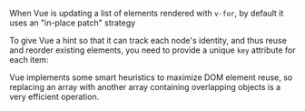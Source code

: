 When Vue is updating a list of elements rendered with `v-for`, by default it uses an "in-place patch" strategy

To give Vue a hint so that it can track each node's identity, and thus reuse and reorder existing elements, you need to provide a unique `key` attribute for each item:

Vue implements some smart heuristics to maximize DOM element reuse, so replacing an array with another array containing overlapping objects is a very efficient operation.